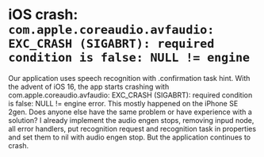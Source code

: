 
# iOS crash: `com.apple.coreaudio.avfaudio: EXC_CRASH (SIGABRT): required condition is false: NULL != engine`

Our application uses speech recognition with .confirmation task hint. With the advent of iOS 16, the app starts crashing with com.apple.coreaudio.avfaudio: EXC_CRASH (SIGABRT): required condition is false: NULL != engine error. This mostly happened on the iPhone SE 2gen. Does anyone else have the same problem or have experience with a solution?
I already implement the audio engen stops, removing inpud node, all error handlers, put recognition request and recognition task in properties and set them to nil with audio engen stop. But the application continues to crash.

        